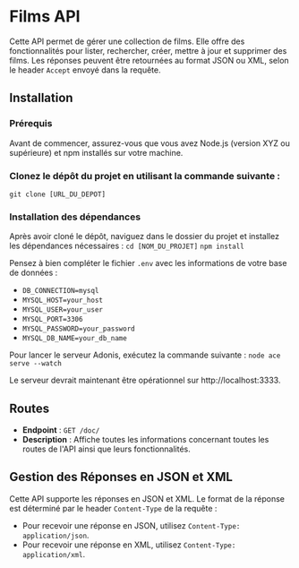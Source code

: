 # Films API

Cette API permet de gérer une collection de films. Elle offre des fonctionnalités pour lister, rechercher, créer, mettre à jour et supprimer des films. Les réponses peuvent être retournées au format JSON ou XML, selon le header `Accept` envoyé dans la requête.

## Installation

### Prérequis

Avant de commencer, assurez-vous que vous avez Node.js (version XYZ ou supérieure) et npm installés sur votre machine.

### Clonez le dépôt du projet en utilisant la commande suivante :

`git clone [URL_DU_DEPOT]`

### Installation des dépendances

Après avoir cloné le dépôt, naviguez dans le dossier du projet et installez les dépendances nécessaires :
`cd [NOM_DU_PROJET]`
`npm install`

Pensez à bien compléter le fichier `.env` avec les informations de votre base de données :

- `DB_CONNECTION=mysql`
- `MYSQL_HOST=your_host`
- `MYSQL_USER=your_user`
- `MYSQL_PORT=3306`
- `MYSQL_PASSWORD=your_password`
- `MYSQL_DB_NAME=your_db_name`

Pour lancer le serveur Adonis, exécutez la commande suivante :
`node ace serve --watch`

Le serveur devrait maintenant être opérationnel sur http://localhost:3333.

## Routes

- **Endpoint** : `GET /doc/`
- **Description** : Affiche toutes les informations concernant toutes les routes de l'API ainsi que leurs fonctionnalités.

## Gestion des Réponses en JSON et XML

Cette API supporte les réponses en JSON et XML. Le format de la réponse est déterminé par le header `Content-Type` de la requête :

- Pour recevoir une réponse en JSON, utilisez `Content-Type: application/json`.
- Pour recevoir une réponse en XML, utilisez `Content-Type: application/xml`.
